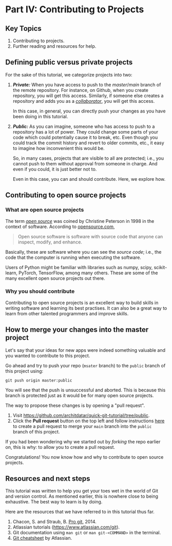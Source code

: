 # Part IV: Contributing to Projects

## Key Topics
1. Contributing to projects.
2. Further reading and resources for help.

## Defining public versus private projects
For the sake of this tutorial, we categorize projects into two:
1. __*Private:*__ When you have access to push to the *master*/*main* branch of the remote repository. For instance, on Github, when you create repository, you will get this access. Similarly, if someone else creates a repository and adds you as a [*collaborator*](https://www.geeksforgeeks.org/what-are-github-collaborators/), you will get this access. 

    In this case, in general, you can directly push your changes as you have been doing in this tutorial.

2. __*Public:*__ As you can imagine, someone who has access to push to a repository has a lot of power. They could change some parts of your code which could potentially cause it to break, etc. Even though you could track the commit history and revert to older commits, etc., it easy to imagine how inconvenient this would be. 

    So, in many cases, projects that are visible to all are protected; i.e., you cannot push to them without approval from someone in charge. And even if you could, it is just better not to. 

    Even in this case, you can and should contribute. Here, we explore how. 

## Contributing to open source projects
### What are open source projects
The term [*open source*](https://opensource.com/article/18/2/coining-term-open-source-software) was coined by Christine Peterson in 1998 in the context of software. According to [opensource.com](https://opensource.com/resources/what-open-source), 
>Open source software is software with source code that anyone can inspect, modify, and enhance.

Basically, these are software where you can see the *source code*; i.e., the code that the computer is running when executing the software. 

Users of Python might be familiar with libraries such as numpy, scipy, scikit-learn, PyTorch, TensorFlow, among many others. These are some of the many excellent open source projects out there.

### Why you should contribute
Contributing to open source projects is an excellent way to build skills in writing software and learning its best practises. It can also be a great way to learn from other talented programmers and improve skills. 

## How to merge your changes into the master project
Let's say that your ideas for new apps were indeed something valuable and you wanted to contribute to this project. 

Go ahead and try to push your repo (`msater` branch) to the `public` branch of this project using:
```
git push origin master:public 
```

You will see that the push is unsuccessful and aborted. This is because this branch is protected just as it would be for many open source projects. 

The way to propose these changes is by opening a "pull request". 
1. Visit https://github.com/architdatar/quick-git-tutorial/tree/public. 
2. Click the **Pull request** button on the top left and follow instructions [here](https://docs.github.com/en/pull-requests/collaborating-with-pull-requests/proposing-changes-to-your-work-with-pull-requests/creating-a-pull-request-from-a-fork) to create a pull request to merge your `main` branch into the `public` branch of this project. 

If you had been wondering why we started out by *forking* the repo earlier on, this is why: to allow you to create a pull request.  

Congratulations! You now know how and why to contribute to open source projects. 

## Resources and next steps
This tutorial was written to help you get your toes wet in the world of Git and version control. As mentioned earlier, this is nowhere close to being exhaustive. The best way to learn is by doing. 

Here are the resources that we have referred to in this tutorial thus far. 

1. Chacon, S. and Straub, B. [Pro git](https://git-scm.com/book/en/v2), 2014.
2. Atlassian tutorials (https://www.atlassian.com/git).
3. Git documentation using `man git` or `man git-<COMMAND>` in the terminal. 
4. [Git cheatsheet](file:///Users/architdatar_1/Downloads/SWTM-2088_Atlassian-Git-Cheatsheet.pdf) by Atlassian.
